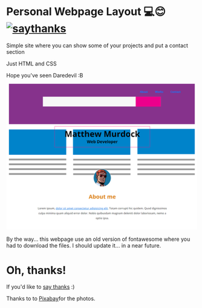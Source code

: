 # Personal Webpage Layout 💻😊 [![saythanks](https://img.shields.io/badge/say-thanks-ff69b4.svg)](https://saythanks.io/to/JoacoViera)

Simple site where you can show some of your projects and put a contact section

Just HTML and CSS

Hope you've seen Daredevil :B

![alt tag](img/example.jpg)

By the way... this webpage use an old version of fontawesome where you had to download the files. I should update it... in a near future.

# Oh, thanks!
If you'd like to [say thanks](https://saythanks.io/to/JoacoViera) :)


Thanks to to [Pixabay](https://pixabay.com)for the photos.